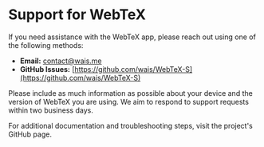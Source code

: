 # Support for WebTeX

If you need assistance with the WebTeX app, please reach out using one of the following methods:

- **Email:** [contact@wais.me](mailto:contact@wais.me)
- **GitHub Issues:** [https://github.com/wais/WebTeX-S](https://github.com/wais/WebTeX-S)

Please include as much information as possible about your device and the version of WebTeX you are using. We aim to respond to support requests within two business days.

For additional documentation and troubleshooting steps, visit the project's GitHub page.
